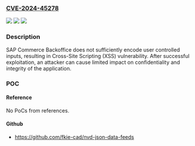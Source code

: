 ### [CVE-2024-45278](https://cve.mitre.org/cgi-bin/cvename.cgi?name=CVE-2024-45278)
![](https://img.shields.io/static/v1?label=Product&message=SAP%20Commerce%20Backoffice&color=blue)
![](https://img.shields.io/static/v1?label=Version&message=%3D%20HY_COM%202205%20&color=brighgreen)
![](https://img.shields.io/static/v1?label=Vulnerability&message=CWE-79%3A%20Improper%20Neutralization%20of%20Input%20During%20Web%20Page%20Generation&color=brighgreen)

### Description

SAP Commerce Backoffice does not sufficiently encode user controlled inputs, resulting in Cross-Site Scripting (XSS) vulnerability. After successful exploitation, an attacker can cause limited impact on confidentiality and integrity of the application.

### POC

#### Reference
No PoCs from references.

#### Github
- https://github.com/fkie-cad/nvd-json-data-feeds

